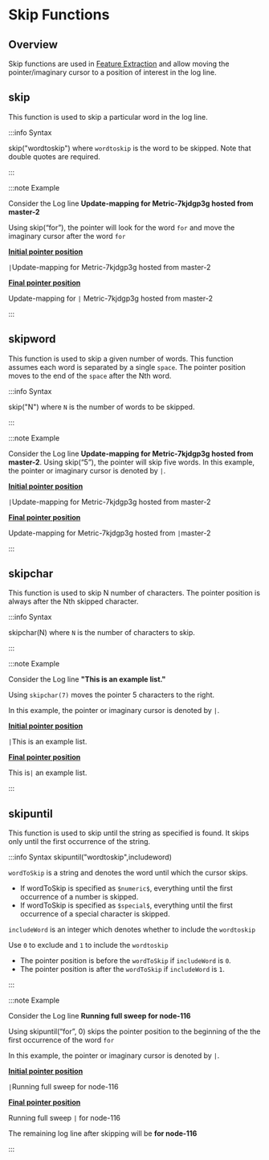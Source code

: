 # Skip Functions

## Overview

Skip functions are used in [Feature Extraction](/docs/Log_management/feature_extraction) and allow moving the pointer/imaginary cursor to a position of interest in the log line.

## skip

This function is used to skip a particular word in the log line. 

:::info Syntax

skip("wordtoskip") where `wordtoskip` is the word to be skipped. Note that double quotes are required.

:::

:::note Example

Consider the Log line **Update-mapping for Metric-7kjdgp3g hosted from master-2**

Using skip(“for”), the pointer will look for the word `for` and move the imaginary cursor after the word `for`

**<u>Initial pointer position</u>**

`|`Update-mapping for Metric-7kjdgp3g hosted from master-2

**<u>Final pointer position</u>**

Update-mapping for `|` Metric-7kjdgp3g hosted from master-2

:::



## skipword ##

This function is used to skip a given number of words. This function assumes each word is separated by a single `space`. The pointer position moves to the end of the `space` after the Nth word.

:::info Syntax

skip("N") where `N` is the number of words to be skipped.

::: 

:::note  Example

Consider the Log line **Update-mapping for Metric-7kjdgp3g hosted from master-2**. Using skip(“5”), the pointer will skip five words. In this example, the pointer or imaginary cursor is denoted by `|`.

**<u>Initial pointer position</u>**

`|`Update-mapping for Metric-7kjdgp3g hosted from master-2

**<u>Final pointer position</u>**

Update-mapping for Metric-7kjdgp3g hosted from `|`master-2



:::



## skipchar ##

This function is used to skip N number of characters. The pointer position is always after the Nth skipped character.

:::info Syntax


skipchar(N) where `N` is the number of characters to skip.

:::

:::note Example

Consider the Log line <b>"This is an example list." </b>

Using `skipchar(7)` moves the pointer 5 characters to the right. 

In this example, the pointer or imaginary cursor is denoted by `|`.

**<u>Initial pointer position</u>**

`|`This is an example list.

**<u>Final pointer position</u>**

This is`|` an example list.

:::






## skipuntil ##



This function is used to skip until the string as specified is found. It skips only until the first occurrence of the string.

:::info Syntax
 skipuntil("wordtoskip",includeword)

`wordToSkip` is a string and denotes the word until which the cursor skips.

- If wordToSkip is specified as `$numeric$`, everything until the first occurrence of a number is skipped.
- If wordToSkip is specified as `$special$`, everything until the first occurrence of a special character is skipped.

`includeWord`  is an integer which denotes whether to include the `wordtoskip`

Use `0` to exclude and `1` to include the `wordtoskip`

- The pointer position is before the `wordToSkip` if `includeWord` is `0`.
- The pointer position is after the `wordToSkip` if `includeWord` is `1`.

:::

:::note Example

Consider the Log line **Running full sweep for node-116**

Using skipuntil(“for”, 0) skips the pointer position to the beginning of the the first occurrence of the word `for`

In this example, the pointer or imaginary cursor is denoted by `|`.

**<u>Initial pointer position</u>**

`|`Running full sweep for node-116

**<u>Final pointer position</u>**

Running full sweep `|` for node-116

The remaining log line after skipping will be **for node-116**

:::
